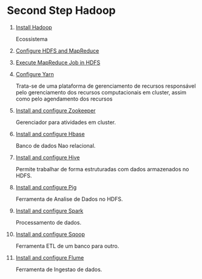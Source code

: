 # Second Step Hadoop

1. [Install Hadoop](./Instructions/Install_Hadoop.md)

    Ecossistema

2. [Configure HDFS and MapReduce](./Instructions/Configure_HDFS_MapReduce.md)
3. [Execute MapReduce Job in HDFS](./Instructions/Execute_Job_HDFS.md)
4. [Configure Yarn](./Instructions/Configure_Yarn.md)

    Trata-se de uma plataforma de gerenciamento de recursos responsável pelo gerenciamento dos recursos computacionais em cluster, assim como pelo agendamento dos recursos

5. [Install and configure Zookeeper](./Instructions/Install_Configure_Zookeper.md)

    Gerenciador para atividades em cluster.

6. [Install and configure Hbase](./Instructions/Install_Configure_Hbas.md)

    Banco de dados Nao relacional.

7. [Install and configure Hive](./Instructions/Install_Configure_Hive.md)

    Permite trabalhar de forma estruturadas com dados armazenados no HDFS.

8. [Install and configure Pig](./Instructions/Install_Configure_Pig.md)

    Ferramenta de Analise de Dados no HDFS.

9. [Install and configure Spark](./Instructions/Install_Configure_Spark.md)

    Processamento de dados.

10. [Install and configure Sqoop](./Instructions/Install_Configure_Sqoop.md)

    Ferramenta ETL de um banco para outro.

11. [Install and configure Flume](./Instructions/Install_Configure_Flume.md)

    Ferramenta de Ingestao de dados.
